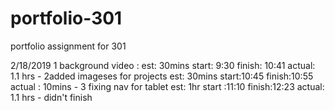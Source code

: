 # portfolio-301
portfolio assignment for 301


2/18/2019
1 background video : est: 30mins start: 9:30 finish: 10:41 actual: 1.1 hrs -
2added imageses for projects est: 30mins start:10:45 finish:10:55 actual : 10mins -
3 fixing nav for tablet est: 1hr start :11:10 finish:12:23 actual: 1.1 hrs - didn't finish